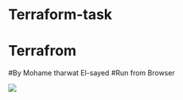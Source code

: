 # Terraform-task
# Terrafrom
#By Mohame tharwat El-sayed
#Run from Browser
<div>
<img src="https://user-images.githubusercontent.com/92756055/213341422-4251c1c4-dd5f-49e4-9d17-689573d6e6c4.png%22/%3E
</div>

<div>
<img src="https://user-images.githubusercontent.com/92756055/213341422-4251c1c4-dd5f-49e4-9d17-689573d6e6c4.png%22/%3E
</div>

